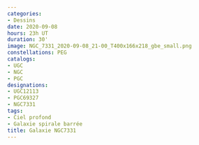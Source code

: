 ```yaml
---
categories:
- Dessins
date: 2020-09-08
hours: 23h UT
duration: 30'
image: NGC_7331_2020-09-08_21-00_T400x166x218_gbe_small.png
constellations: PEG
catalogs:
- UGC
- NGC
- PGC
designations:
- UGC12113
- PGC69327 
- NGC7331
tags:
- Ciel profond
- Galaxie spirale barrée
title: Galaxie NGC7331
---
```

